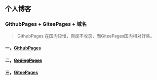 ## 个人博客
### GithubPages + GiteePages + 域名

> GithubPages 在国内较慢，百度不收录，而GiteePages国内相对好些。

#### 一，[GithubPages](https://leeze2012.github.io)

#### 二，~~[CodingPages](http://leeze.coding.me)~~

#### 三，[GiteePages](https://leeze.gitee.io/)



